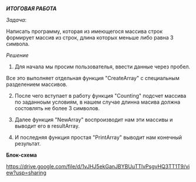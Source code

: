 ___ИТОГОВАЯ РАБОТА___

_Задача_:

Написать программу, которая из имеющегося массива строк формирует массив из строк, длина которых меньше либо равна 3 символа.

_Решение_

1. Для начала мы просим пользователья, ввести данные через пробел.

Все это выполняет отдельная функция "СreateArray" c специальным разделением массивов.

2. После чего вступает в работу функция "Сounting" подсчет массива по заданноым условиям, в нашем случае длинна масива должна состовлять не более 3 символов.

3. Далее функция "NewArray" воспроизводит нам эти массивы и выводит его в resultArray.

4. И последняя функция простая "PrintArray" выводит нам конечный результат.


__Блок-схема__

https://drive.google.com/file/d/1vJHJ5ekGanJBYBUuTTlvPsgvHQ3TT1T9/view?usp=sharing
